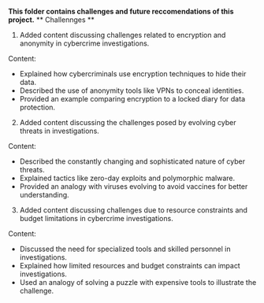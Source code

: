 **This folder contains challenges and future reccomendations of this project.**
** Challennges ** 
 1. Added content discussing challenges related to encryption and anonymity in cybercrime investigations.

  Content:
- Explained how cybercriminals use encryption techniques to hide their data.
- Described the use of anonymity tools like VPNs to conceal identities.
- Provided an example comparing encryption to a locked diary for data protection.

 2. Added content discussing the challenges posed by evolving cyber threats in investigations.

  Content:
- Described the constantly changing and sophisticated nature of cyber threats.
- Explained tactics like zero-day exploits and polymorphic malware.
- Provided an analogy with viruses evolving to avoid vaccines for better understanding.

 3. Added content discussing challenges due to resource constraints and budget limitations in cybercrime investigations.

  Content:
- Discussed the need for specialized tools and skilled personnel in investigations.
- Explained how limited resources and budget constraints can impact investigations.
- Used an analogy of solving a puzzle with expensive tools to illustrate the challenge.



